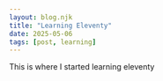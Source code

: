 ```yaml
---
layout: blog.njk
title: "Learning Eleventy"
date: 2025-05-06
tags: [post, learning]
---
```


This is where I started learning eleventy
